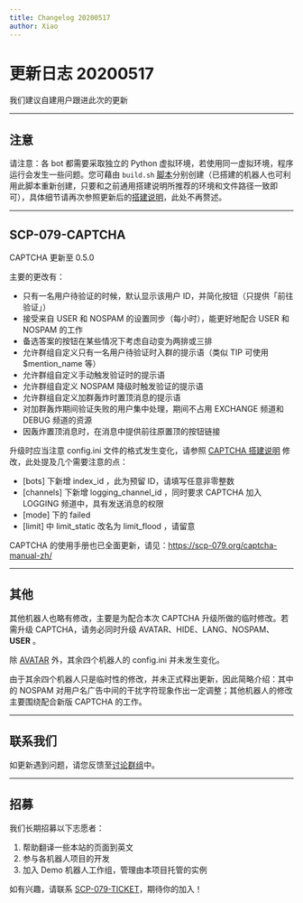 ```yaml
---
title: Changelog 20200517
author: Xiao
---
```


<link rel="stylesheet" href="/css/chinese.css">

# 更新日志 20200517

我们建议自建用户跟进此次的更新

---

## 注意

请注意：各 bot 都需要采取独立的 Python 虚拟环境，若使用同一虚拟环境，程序运行会发生一些问题。您可藉由 `build.sh` [脚本](https://github.com/scp-079/scripts/)分别创建（已搭建的机器人也可利用此脚本重新创建，只要和之前通用搭建说明所推荐的环境和文件路径一致即可），具体细节请再次参照更新后的[搭建说明](https://scp-079.org/how-zh/)，此处不再赘述。

---

## SCP-079-CAPTCHA

CAPTCHA 更新至 0.5.0

主要的更改有：

- 只有一名用户待验证的时候，默认显示该用户 ID，并简化按钮（只提供「前往验证」）
- 接受来自 USER 和 NOSPAM 的设置同步（每小时），能更好地配合 USER 和 NOSPAM 的工作
- 备选答案的按钮在某些情况下考虑自动变为两排或三排
- 允许群组自定义只有一名用户待验证时入群的提示语（类似 TIP 可使用 $mention_name 等）
- 允许群组自定义手动触发验证时的提示语
- 允许群组自定义 NOSPAM 降级时触发验证的提示语
- 允许群组自定义加群轰炸时置顶消息的提示语
- 对加群轰炸期间验证失败的用户集中处理，期间不占用 EXCHANGE 频道和 DEBUG 频道的资源
- 因轰炸置顶消息时，在消息中提供前往原置顶的按钮链接

升级时应当注意 config.ini 文件的格式发生变化，请参照 [CAPTCHA 搭建说明](https://scp-079.org/captcha-zh/) 修改，此处提及几个需要注意的点：

- [bots] 下新增 index_id ，此为预留 ID，请填写任意非零整数
- [channels] 下新增 logging_channel_id ，同时要求 CAPTCHA 加入 LOGGING 频道中，具有发送消息的权限
- [mode] 下的 failed
- [limit] 中 limit_static 改名为 limit_flood ，请留意

CAPTCHA 的使用手册也已全面更新，请见：<https://scp-079.org/captcha-manual-zh/>

---

## 其他

其他机器人也略有修改，主要是为配合本次 CAPTCHA 升级所做的临时修改。若需升级 CAPTCHA，请务必同时升级 AVATAR、HIDE、LANG、NOSPAM、**USER** 。

除 [AVATAR](https://scp-079.org/avatar-zh/) 外，其余四个机器人的 config.ini 并未发生变化。

由于其余四个机器人只是临时性的修改，并未正式释出更新，因此简略介绍：其中的 NOSPAM 对用户名广告中间的干扰字符现象作出一定调整；其他机器人的修改主要围绕配合新版 CAPTCHA 的工作。

---

## 联系我们

如更新遇到问题，请您反馈至[讨论群组](https://t.me/SCP_079_CHAT)中。

---

## 招募

我们长期招募以下志愿者：

1. 帮助翻译一些本站的页面到英文
2. 参与各机器人项目的开发
3. 加入 Demo 机器人工作组，管理由本项目托管的实例

如有兴趣，请联系 [SCP-079-TICKET](https://t.me/SCP_079_TICKET_BOT)，期待你的加入！
